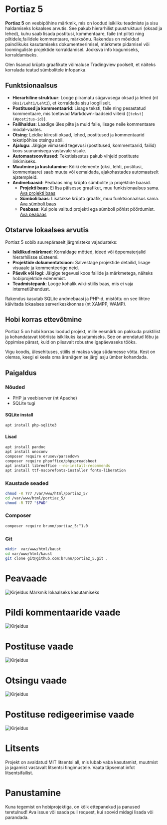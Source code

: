 # Portiaz 5

**Portiaz 5** on veebipõhine märkmik, mis on loodud isikliku teadmiste ja sisu haldamiseks lokaalses arvutis. 
See pakub hierarhilist puustruktuuri (oksad ja lehed), kuhu saab lisada postitusi, kommentaare, faile (nt pilte) ning piltidele,failidele kommentaare, märksõnu. 
Rakendus on mõeldud paindlikuks kasutamiseks dokumenteerimisel, märkmete pidamisel või loominguliste projektide korraldamisel.
Jooksva info kogumiseks, korraldamiseks.

Olen lisanud krüpto graafikute võimaluse Tradingview poolselt, et näiteks korralada teatud sümbolitele infopanka.


## Funktsionaalsus

- **Hierarhiline struktuur**: Looge piiramatu sügavusega oksad ja lehed (nt `Oks1/Leht1/Leht2`), et korraldada sisu loogiliselt.
- **Postitused ja kommentaarid**: Lisage teksti, faile ning pesastatud kommentaare, mis toetavad Markdown-laadseid viiteid (`[tekst](#postitus-id)`).
- **Failihaldus**: Laadige üles pilte ja muid faile, lisage neile kommentaare modal-vaates.
- **Otsing**: Leidke kiiresti oksad, lehed, postitused ja kommentaarid tekstipõhise otsingu abil.
- **Ajalugu**: Jälgige viimaseid tegevusi (postitused, kommentaarid, failid) koos suunamisega vastavale sisule.
- **Automaatsoovitused**: Tekstisisestus pakub vihjeid postituste linkimiseks.
- **Muutmine ja kustutamine**: Kõiki elemente (oksi, lehti, postitusi, kommentaare) saab muuta või eemaldada, ajakohastades automaatselt ajatempleid.
- **Andmebaasid**: Peabaas ning krüpto sümbolite ja projektide baasid.
  - **Projekti baas**: Ei lisa päisesse graafikut, muu funktsionaalsus sama.  
    [Ava projekti baas](http://www.koduleht.eu/portiaz_5/index.php?p=PROJEKTI_NIMI)
  - **Sümboli baas**: Lisatakse krüpto graafik, muu funktsionaalsus sama.  
    [Ava sümboli baas](http://www.koduleht.eu/portiaz_5/index.php?s=SYMBOLI_NIMETUS)
  - **Peabaas**: Kui pole valitud projekti ega sümboli põhist pöördumist.  
    [Ava peabaas](http://www.koduleht.eu/portiaz_5/index.php)

## Otstarve lokaalses arvutis
Portiaz 5 sobib suurepäraselt järgmisteks vajadusteks:
- **Isiklikud märkmed**: Korraldage mõtted, ideed või õppematerjalid hierarhilisse süsteemi.
- **Projektide dokumentatsioon**: Salvestage projektide detailid, lisage visuaale ja kommenteerige neid.
- **Päevik või logi**: Jälgige tegevusi koos failide ja märkmetega, näiteks hobiprojektide edenemist.
- **Teadmistepank**: Looge kohalik wiki-stiilis baas, mis ei vaja internetiühendust.

Rakendus kasutab SQLite andmebaasi ja PHP-d, mistõttu on see lihtne käivitada lokaalses serverikeskkonnas (nt XAMPP, WAMP).

## Hobi korras ettevõtmine
Portiaz 5 on hobi korras loodud projekt, mille eesmärk on pakkuda praktilist ja kohandatavat tööriista isiklikuks kasutamiseks. See on arendatud lõbu ja õppimise pärast, kuid on piisavalt robustne igapäevaseks tööks.

Vigu koodis, ülesehituses, stiilis ei maksa väga südamesse võtta. Kest on olemas, keegi ei keela oma äranägemise järgi asju ümber kohandada.

## Paigaldus

### Nõuded
- PHP ja veebiserver (nt Apache)
- SQLite tugi

#### SQLite install
```bash
apt install php-sqlite3
```
#### Lisad
```bash
apt install pandoc
apt install unoconv
composer require erusev/parsedown 
composer require phpoffice/phpspreadsheet
apt install libreoffice --no-install-recommends
apt install ttf-mscorefonts-installer fonts-liberation
```
### Kaustade seaded
```bash
chmod -R 777 /var/www/html/portiaz_5/
cd /var/www/html/portiaz_5/
chmod -R 777 "$PWD"
```
### Composer
```bash
composer require brunn/portiaz_5:^1.0
```
### Git
```bash
mkdir  var/www/html/kaust
cd var/www/html/kaust
git clone git@github.com:brunn/portiaz_5.git .
```

# Peavaade
![Kirjeldus](doc/ajaloo_vaade.png)
Märkmik lokaalseks kasutamiseks
# Pildi kommentaaride vaade
![Kirjeldus](doc/pildivaade.png)
# Postituse vaade 
![Kirjeldus](doc/postituse_vaade.png)
# Otsingu vaade 
![Kirjeldus](doc/otsingu_vaade.png)
# Postituse redigeerimise vaade 
![Kirjeldus](doc/postituse_redigeerimise_vaade.png)


# Litsents

Projekt on avaldatud MIT litsentsi all, mis lubab vaba kasutamist, muutmist ja jagamist vastavalt litsentsi tingimustele. Vaata täpsemat infot litsentsifailist.
# Panustamine

Kuna tegemist on hobiprojektiga, on kõik ettepanekud ja panused teretulnud! Ava issue või saada pull request, kui soovid midagi lisada või parandada.

